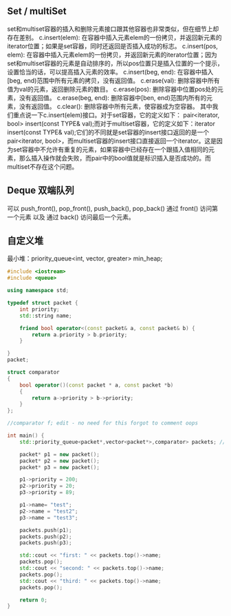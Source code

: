## Set / multiSet
set和multiset容器的插入和删除元素接口跟其他容器也非常类似，但在细节上却存在差别。
c.insert(elem): 在容器中插入元素elem的一份拷贝，并返回新元素的iterator位置；如果是set容器，同时还返回是否插入成功的标志。
c.insert(pos, elem): 在容器中插入元素elem的一份拷贝，并返回新元素的iterator位置；因为set和multiset容器的元素是自动排序的，所以pos位置只是插入位置的一个提示，设置恰当的话，可以提高插入元素的效率。
c.insert(beg, end): 在容器中插入[beg, end)范围中所有元素的拷贝，没有返回值。
c.erase(val): 删除容器中所有值为val的元素，返回删除元素的数目。
c.erase(pos): 删除容器中位置pos处的元素，没有返回值。
c.erase(beg, end): 删除容器中[ben, end)范围内所有的元素，没有返回值。
c.clear(): 删除容器中所有元素，使容器成为空容器。
其中我们重点说一下c.insert(elem)接口。对于set容器，它的定义如下： pair<iterator, bool> insert(const TYPE& val);而对于multiset容器，它的定义如下：iterator insert(const TYPE& val);它们的不同就是set容器的insert接口返回的是一个pair<iterator, bool>，而multiset容器的insert接口直接返回一个iterator。这是因为set容器中不允许有重复的元素，如果容器中已经存在一个跟插入值相同的元素，那么插入操作就会失败，而pair中的bool值就是标识插入是否成功的。而multiset不存在这个问题。

## Deque 双端队列
可以 push_front(), pop_front(), push_back(), pop_back()
通过 front() 访问第一个元素 以及 通过 back() 访问最后一个元素。

## 自定义堆

最小堆：priority_queue<int, vector<int>, greater<int>> min_heap;

```cpp
#include <iostream>
#include <queue>

using namespace std;

typedef struct packet {
    int priority;
    std::string name;

    friend bool operator<(const packet& a, const packet& b) {
        return a.priority > b.priority;
    }

}
packet;

struct comparator
{
    bool operator()(const packet * a, const packet *b)
    {
        return a->priority > b->priority;
    }
};

//comparator f; edit - no need for this forgot to comment oops

int main() {
    std::priority_queue<packet*,vector<packet*>,comparator> packets; // i add comparator and vector<packet*> here

    packet* p1 = new packet();
    packet* p2 = new packet();
    packet* p3 = new packet();

    p1->priority = 200;
    p2->priority = 20;
    p3->priority = 89;

    p1->name= "test";
    p2->name = "test2";
    p3->name = "test3";

    packets.push(p1);
    packets.push(p2);
    packets.push(p3);

    std::cout << "first: " << packets.top()->name;
    packets.pop();
    std::cout << "second: " << packets.top()->name;
    packets.pop();
    std::cout << "third: " << packets.top()->name;
    packets.pop();

    return 0;
}
```